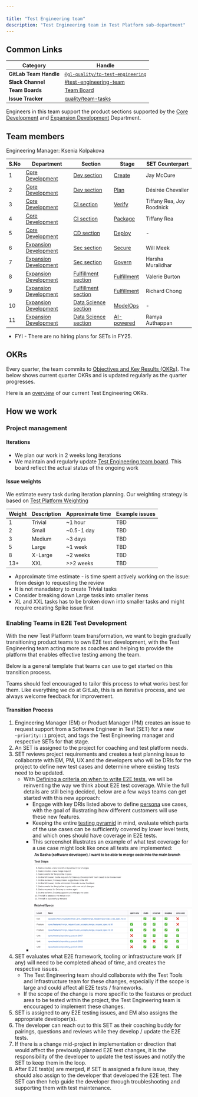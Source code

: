 ```yaml
---

title: "Test Engineering team"
description: "Test Engineering team in Test Platform sub-department"
---
```


## Common Links

| **Category**            | **Handle** |
|-------------------------|------------|
| **GitLab Team Handle** | [`@gl-quality/tp-test-engineering`](https://gitlab.com/gl-quality/tp-test-engineering) |
| **Slack Channel** | [#test-engineering-team](https://gitlab.slack.com/archives/C064M4S0FU5) |
| **Team Boards** | [Team Board](https://gitlab.com/groups/gitlab-org/-/boards/7364900?not[label_name][]=failure%3A%3A*&label_name[]=team%3A%3ATest%20Engineering) |
| **Issue Tracker** | [quality/team-tasks](https://gitlab.com/gitlab-org/quality/team-tasks/issues/) |

Engineers in this team support the product sections supported by the [Core Development] and [Expansion Development] Department.

## Team members

Engineering Manager: Ksenia Kolpakova

| S.No 	| Department            | Section     	          | Stage         | SET Counterpart    |
|-------|-----------------------|-------------------------|---------------|--------------------|
| 1    	| [Core Development]      | [Dev section]    	      | [Create]      | Jay McCure         |
| 2     | [Core Development]      | [Dev section]      	  | [Plan]        | Désirée Chevalier  |
| 3    	| [Core Development]      | [CI section]    	      | [Verify]      | Tiffany Rea, Joy Roodnick |
| 4    	| [Core Development]      | [CI section]     	      | [Package]     | Tiffany Rea       |
| 5    	| [Core Development]      | [CD section]     	      | [Deploy]      | -                  |
| 6     | [Expansion Development] | [Sec section]    	      | [Secure]      | Will Meek          |
| 7     | [Expansion Development] | [Sec section]           | [Govern]      | Harsha Muralidhar  |
| 8    | [Expansion Development] | [Fulfillment section]   | [Fulfillment] | Valerie Burton     |
| 9    | [Expansion Development] | [Fulfillment section]   | [Fulfillment] | Richard Chong      |
| 10    | [Expansion Development] | [Data Science section]  | [ModelOps]    | -                  |
| 11    | [Expansion Development] | [Data Science section]  | [AI-powered]  | Ramya Authappan    |

* FYI - There are no hiring plans for SETs in FY25.

## OKRs

Every quarter, the team commits to [Objectives and Key Results (OKRs)](/handbook/company/okrs/). The below shows current quarter OKRs and is updated regularly as the quarter progresses.

Here is an [overview](https://gitlab.com/gitlab-com/gitlab-OKRs/-/work_items/6583) of our current Test Engineering OKRs.

## How we work

### Project management

#### Iterations

- We plan our work in 2 weeks long iterations
- We maintain and regularly update [Test Engineering team board](https://gitlab.com/groups/gitlab-org/-/boards/7364900?not[label_name][]=failure%3A%3A*&label_name[]=team%3A%3ATest%20Engineering). This board reflect the actual status of the ongoing work

#### Issue weights

We estimate every task during iteration planning. Our weighting strategy is based on [Test Platform Weighting](https://handbook.gitlab.com/handbook/engineering/infrastructure/test-platform/#weights)

| Weight | Description | Approximate time | Example issues |
|--------|-------------|------------------|----------------|
| 1    	 | Trivial     | ~1 hour    	  | TBD |
| 2      | Small       | ~0.5-1 day       | TBD |
| 3    	 | Medium      | ~3 days    	  | TBD |
| 5    	 | Large       | ~1 week    	  | TBD |
| 8    	 | X-Large     | ~2 weeks    	  | TBD |
| 13+    | XXL         | >>2 weeks    	  | TBD |

- Approximate  time estimate - is time spent actively working on the issue: from design to requesting the review
- It is not manadatory to create Trivial tasks
- Consider breaking down Large tasks into smaller items
- XL and XXL tasks has to be broken down into smaller tasks and might require creating Spike issue first

### Enabling Teams in E2E Test Development

With the new Test Platform team transformation, we want to begin gradually transitioning product teams to own E2E test development, with the Test Engineering team acting more as coaches and helping to provide the platform that enables effective testing among the team.

Below is a general template that teams can use to get started on this transition process.

Teams should feel encouraged to tailor this process to what works best for them. Like everything we do at GitLab, this is an iterative process, and we always welcome feedback for improvement.

#### Transition Process

1. Engineering Manager (EM) or Product Manager (PM) creates an issue to request support from a Software Engineer in Test (SET) for a new `~priority::1` project, and tags the Test Engineering manager and respective SETs for that stage.
2. An SET is assigned to the project for coaching and test platform needs.
3. SET reviews project requirements and creates a test planning issue to collaborate with EM, PM, UX and the developers who will be DRIs for the project to define new test cases and determine where existing tests need to be updated.
   - With [Defining a criteria on when to write E2E tests](https://gitlab.com/gitlab-org/quality/quality-engineering/team-tasks/-/issues/2359), we will be reinventing the way we think about E2E test coverage. While the full details are still being decided, below are a few ways teams can get started with this new approach:
     - Engage with key DRIs listed above to define [persona](/handbook/product/personas) use cases, with the goal of illustrating how different customers will use these new features.
     - Keeping the entire [testing pyramid](https://docs.gitlab.com/ee/development/testing_guide/testing_levels.html) in mind, evaluate which parts of the use cases can be sufficiently covered by lower level tests, and which ones should have coverage in E2E tests.
     - This screenshot illustrates an example of what test coverage for a use case might look like once all tests are implemented:
     - ![use-case-test-coverage.png](use-case-test-coverage.png)
4. SET evaluates what E2E framework, tooling or infrastructure work (if any) will need to be completed ahead of time, and creates the respective issues.
   - The Test Engineering team should collaborate with the Test Tools and Infrastructure team for these changes, especially if the scope is large and could affect all E2E tests / frameworks.
   - If the scope of the change is more specific to the features or product area to be tested within the project, the Test Engineering team is encouraged to implement these changes.
5. SET is assigned to any E2E testing issues, and EM also assigns the appropriate developer(s).
6. The developer can reach out to this SET as their coaching buddy for pairings, questions and reviews while they develop / update the E2E tests.
7. If there is a change mid-project in implementation or direction that would affect the previously planned E2E test changes, it is the responsibility of the developer to update the test issues and notify the SET to keep them in the loop.
8. After E2E test(s) are merged, if SET is assigned a failure issue, they should also assign to the developer that developed the E2E test. The SET can then help guide the developer through troubleshooting and supporting them with test maintenance.

[Core Development]: /handbook/engineering/core-development/
[Expansion Development]: /handbook/engineering/expansion-development/
[Dev section]: /handbook/product/categories/#dev-section
[Plan]: /handbook/product/categories/#plan-stage
[Create]: /handbook/product/categories/#create-stage
[CI section]: /handbook/product/categories/#ci-section
[Verify]: /handbook/product/categories/#verify-stage
[Package]: /handbook/product/categories/#package-stage
[CD section]: /handbook/product/categories/#cd-section
[Deploy]: /handbook/product/categories/#deploy-stage
[Sec section]: /handbook/product/categories/#sec-section
[Secure]: /handbook/product/categories/#secure-stage
[Govern]: /handbook/product/categories/#govern-stage
[Fulfillment section]: /handbook/product/categories/#fulfillment-section
[Fulfillment]: /handbook/product/categories/#fulfillment-stage
[Data Science section]: /handbook/product/categories/#data-science-section
[ModelOps]: /handbook/product/categories/#modelops-stage
[AI-powered]: /handbook/product/categories/#ai-powered-stage
